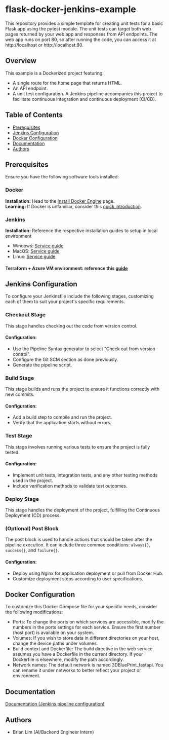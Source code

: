 # flask-docker-jenkins-example

This repository provides a simple template for creating unit tests for a basic Flask app using the pytest module. The unit tests can target both web pages returned by your web app and responses from API endpoints. The web app runs on port 80, so after running the code, you can access it at http://localhost or http://localhost:80.

## Overview
This example is a Dockerized project featuring:
- A single route for the home page that returns HTML.
- An API endpoint.
- A unit test configuration.
A Jenkins pipeline accompanies this project to facilitate continuous integration and continuous deployment (CI/CD).

## Table of Contents

- [Prerequisites](#prerequisites)
- [Jenkins Configuration](#jenkins-configuration)
- [Docker Configuration](#docker-configuration)
- [Documentation](#documentation)
- [Authors](#authors)

## Prerequisites

Ensure you have the following software tools installed:

### Docker

**Installation:** Head to the [Install Docker Engine](https://www.docker.com/get-started) page. \
**Learning:** If Docker is unfamiliar, consider this [quick introduction](https://docs.docker.com/get-started/overview/).

### Jenkins

**Installation:** 
 Reference the respective installation guides to setup in local environment
- Windows: [Service guide](https://www.jenkins.io/doc/book/installing/windows/)
- MacOS: [Service guide](https://www.jenkins.io/doc/book/installing/macos/)
- Linux: [Service guide](https://www.jenkins.io/doc/book/installing/linux/)

#### Terraform + Azure VM environment: reference this [guide](https://docs.google.com/document/d/1V13yVvlGjnnr_MeRa6ydn9yeDXzCmYuBqHHFOziYqHw/edit#heading=h.hnstmjjlgnbw)

## Jenkins Configuration

To configure your Jenkinsfile include the following stages, customizing each of them to suit your project's specific requirements.

### Checkout Stage
This stage handles checking out the code from version control.

#### Configuration:
- Use the Pipeline Syntax generator to select "Check out from version control".
- Configure the Git SCM section as done previously.
- Generate the pipeline script.

### Build Stage
This stage builds and runs the project to ensure it functions correctly with new commits.

#### Configuration:
- Add a build step to compile and run the project.
- Verify that the application starts without errors.

### Test Stage
This stage involves running various tests to ensure the project is fully tested.

#### Configuration:
- Implement unit tests, integration tests, and any other testing methods used in the project.
- Include verification methods to validate test outcomes.

### Deploy Stage
This stage handles the deployment of the project, fulfilling the Continuous Deployment (CD) process.

### (Optional) Post Block
The post block is used to handle actions that should be taken after the pipeline execution. It can include three common conditions: `always{}`, `success{}`, and `failure{}`.

#### Configuration:
- Deploy using Nginx for application deployment or pull from Docker Hub.
- Customize deployment steps according to user specifications.

## Docker Configuration
To customize this Docker Compose file for your specific needs, consider the following modifications:

- Ports: To change the ports on which services are accessible, modify the numbers in the ports settings for each service. Ensure the first number (host port) is available on your system.
- Volumes: If you wish to store data in different directories on your host, change the device paths under volumes.
- Build context and Dockerfile: The build directive in the web service assumes you have a Dockerfile in the current directory. If your Dockerfile is elsewhere, modify the path accordingly.
- Network names: The default network is named 3DBluePrint_fastapi. You can rename it under networks to better reflect your project or environment.

## Documentation
[Documentation (Jenkins pipeline configuration)](https://docs.google.com/document/d/18jhBCr1P3rfVli93_WenAmBiI23sLtZAj888cvLevPE/edit)

## Authors

* Brian Lim (AI/Backend Engineer Intern)
